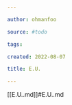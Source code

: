 ```yaml
---

author: ohmanfoo

source: #todo

tags: 

created: 2022-08-07

title: E.U.

---
```

[[E.U..md]]#E.U..md